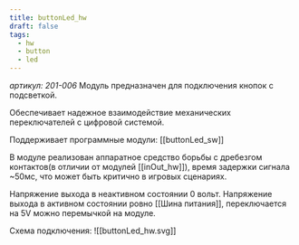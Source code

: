 ```yaml
---
title: buttonLed_hw
draft: false
tags:
  - hw
  - button
  - led
---
```

*артикул: 201-006*
Модуль предназначен для подключения кнопок с подсветкой. 

Обеспечивает надежное взаимодействие механических переключателей с цифровой системой.

Поддерживает программные модули:
	[[buttonLed_sw]]


В модуле реализован аппаратное средство борьбы с дребезгом контактов(в отличии от модулей [[inOut_hw]]), время задержки сигнала ~50мс, что может быть критично в игровых сценариях.

Напряжение выхода в неактивном состоянии 0 вольт.
Напряжение выхода в активном состоянии ровно [[Шина питания]], переключается на 5V  можно перемычкой на модуле.

Схема подключения:
![[buttonLed_hw.svg]] 

 